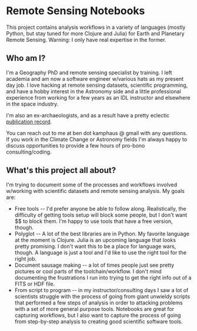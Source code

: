 # Remote Sensing Notebooks

This project contains analysis workflows in a variety of languages (mostly
Python, but stay tuned for more Clojure and Julia) for Earth and Planetary
Remote Sensing. Warning: I only have real expertise in the former.

## Who am I?

I'm a Geography PhD and remote sensing specialist by training. I left academia
and am now a software engineer w/various hats as my present day job. I love
hacking at remote sensing datasets, scientific programming, and have a hobby
interest in the Astronomy side and a little professional experience from
working for a few years as an IDL instructor and elsewhere in the space
industry.

I'm also an ex-archaeologists, and as a result have a pretty eclectic
[publication record](https://scholar.google.com/citations?user=HShNeNsAAAAJ&hl=en).

You can reach out to me at ben dot kamphaus @ gmail with any questions. If you
work in the Climate Change or Astronomy fields I'm always happy to discuss
opportunities to provide a few hours of pro-bono consulting/coding.

## What's this project all about?

I'm trying to document some of the processes and workflows involved w/working
with scientific datasets and remote sensing analysis. My goals are:

* Free tools -- I'd prefer anyone be able to follow along. Realistically, the
  difficulty of getting tools setup will block some people, but I don't want $$
  to block them. I'm happy to use tools that have a free version, though.
* Polyglot -- A lot of the best libraries are in Python. My favorite language
  at the moment is Clojure. Julia is an upcoming language that looks pretty
  promising. I don't want this to be a place for language wars, though. A
  language is just a tool and I'd like to use the right tool for the right job.
* Document sausage making -- a lot of times people just see pretty pictures or
  cool parts of the toolchain/workflow. I don't mind documenting the
  frustrations I run into trying to get the right info out of a FITS or HDF
  file.
* From script to program -- in my instructor/consulting days I saw a lot of
  scientists struggle with the process of going from giant unwieldy scripts
  that performed a few steps of analysis in order to attacking problems with
  a set of more general purpose tools. Notebooks are great for capturing
  workflows, but I also want to capture the process of going from step-by-step
  analysis to creating good scientific software tools.
